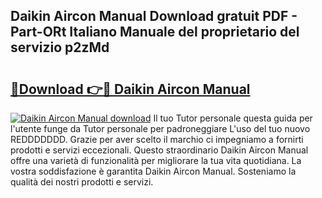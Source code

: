 ## Daikin Aircon Manual Download gratuit PDF - Part-ORt Italiano Manuale del proprietario del servizio p2zMd

# <h2><a href="http://dfgylk.blite.top/?on=Daikin+Aircon+Manual">🔗Download 👉🔴 Daikin Aircon Manual</a></h2>

[![Daikin Aircon Manual download](https://i.imgur.com/lujVjoI.png)](http://dfgylk.blite.top/?on=Daikin+Aircon+Manual)
Il tuo Tutor personale questa guida per l'utente funge da Tutor personale per padroneggiare L'uso del tuo nuovo REDDDDDDD. Grazie per aver scelto il marchio ci impegniamo a fornirti prodotti e servizi eccezionali. Questo straordinario Daikin Aircon Manual offre una varietà di funzionalità per migliorare la tua vita quotidiana. La vostra soddisfazione è garantita Daikin Aircon Manual. Sosteniamo la qualità dei nostri prodotti e servizi.

